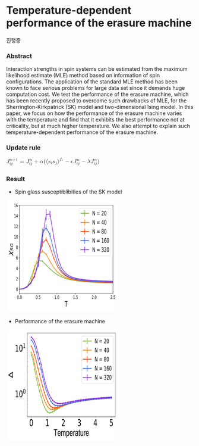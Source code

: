 # Temperature-dependent performance of the erasure machine

진행중

### Abstract
Interaction strengths in spin systems can be estimated from the maximum likelihood estimate (MLE) method based on information of spin configurations. The application of the standard 
MLE method has been known to face serious problems for large data set since it demands
huge computation cost. 
We test the performance of the erasure machine, which has been recently proposed to overcome such drawbacks of MLE, for the Sherrington-Kirkpatrick (SK) model and two-dimensional Ising model.
In this paper, we focus on how the performance of the erasure machine varies with the temperature
and find that it exhibits the best performance not at criticality, but at much higher temperature. 
We also attempt to explain such temperature-dependent performance of the erasure machine.  

### Update rule  
<img src="image/update_rule.svg" width="250" >


### Result
 - Spin glass susceptiblibities of the SK model  
<img src="image/Criticality.svg" width="300" height="300">

 - Performance of the erasure machine  
<img src="image/Performance.svg" width="300" height="300">

